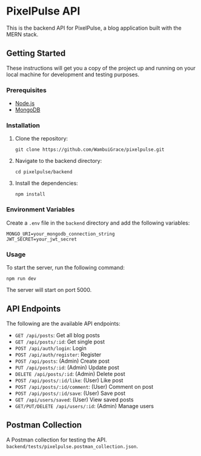 # PixelPulse API

This is the backend API for PixelPulse, a blog application built with the MERN stack.

## Getting Started

These instructions will get you a copy of the project up and running on your local machine for development and testing purposes.

### Prerequisites

*   [Node.js](https://nodejs.org/)
*   [MongoDB](https://www.mongodb.com/)

### Installation

1.  Clone the repository:
    ```
    git clone https://github.com/WambuiGrace/pixelpulse.git
    ```
2.  Navigate to the backend directory:
    ```
    cd pixelpulse/backend
    ```
3.  Install the dependencies:
    ```
    npm install
    ```

### Environment Variables

Create a `.env` file in the `backend` directory and add the following variables:

```
MONGO_URI=your_mongodb_connection_string
JWT_SECRET=your_jwt_secret
```

### Usage

To start the server, run the following command:

```
npm run dev
```

The server will start on port 5000.

## API Endpoints

The following are the available API endpoints:

*   `GET /api/posts`: Get all blog posts
*   `GET /api/posts/:id`: Get single post
*   `POST /api/auth/login`: Login
*   `POST /api/auth/register`: Register
*   `POST /api/posts`: (Admin) Create post
*   `PUT /api/posts/:id`: (Admin) Update post
*   `DELETE /api/posts/:id`: (Admin) Delete post
*   `POST /api/posts/:id/like`: (User) Like post
*   `POST /api/posts/:id/comment`: (User) Comment on post
*   `POST /api/posts/:id/save`: (User) Save post
*   `GET /api/users/saved`: (User) View saved posts
*   `GET/PUT/DELETE /api/users/:id`: (Admin) Manage users

## Postman Collection

A Postman collection for testing the API. `backend/tests/pixelpulse.postman_collection.json`.